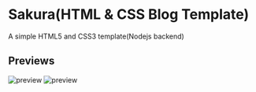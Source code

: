 # Sakura(HTML & CSS Blog Template)
A simple HTML5 and CSS3 template(Nodejs backend)

## Previews
![preview](https://github.com/projectfinalaudio/sakura-blog-template/blob/master/preview.png?raw=true)
![preview](https://github.com/projectfinalaudio/sakura-blog-template/blob/master/preview2.png?raw=true)
